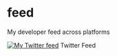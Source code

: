 # feed
My developer feed across platforms

[![My Twitter feed][1.1]][1] Twitter Feed

<!-- icons without padding -->
[1.1]: http://i.imgur.com/wWzX9uB.png (twitter icon without padding)

<!-- ref urls -->
[1]: http://www.twitter.com/harrydbst

